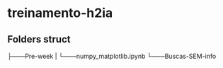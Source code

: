 # treinamento-h2ia

## Folders struct
├───Pre-week
|    └───numpy_matplotlib.ipynb
└───Buscas-SEM-info
